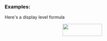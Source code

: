 ### Examples:

Here's a display level formula
<p align="center"><img src="https://rawgit.com/in	git@github.com:timwroge/Algorithms-and-Data-Structures/master/svgs/32737e0a8d5a4cf32ba3ab1b74902ab7.svg?invert_in_darkmode" align=middle width=127.9847844pt height=39.45245535pt/></p>
